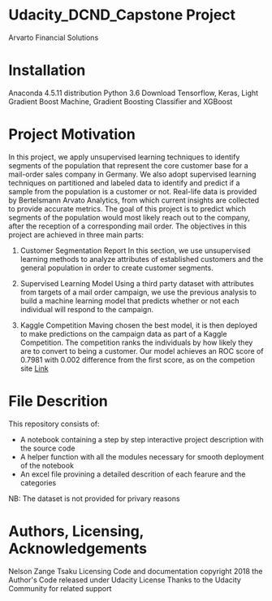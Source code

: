 # Udacity_DCND_Capstone Project
Arvarto Financial Solutions

# Installation
Anaconda 4.5.11 distribution
Python 3.6
Download Tensorflow, Keras, Light Gradient Boost Machine, Gradient Boosting Classifier and XGBoost

# Project Motivation
In this project, we apply unsupervised learning techniques to identify segments of the population that represent the core customer base for a mail-order sales company in Germany. We also adopt supervised learning techniques on partitioned and labeled data to identify and predict if a sample from the population is a customer or not. Real-life data is provided by Bertelsmann Arvato Analytics, from which current insights are collected to provide accurate metrics. The goal of this project is to predict which segments of the population would most likely reach out to the company, after the reception of a corresponding mail order. The objectives in this project are achieved in three main parts:

1. Customer Segmentation Report
In this section, we use unsupervised learning methods to analyze attributes of established customers and the general population in order to create customer segments.

2. Supervised Learning Model
Using a third party dataset with attributes from targets of a mail order campaign, we use the previous analysis to build a machine learning model that predicts whether or not each individual will respond to the campaign.

3. Kaggle Competition
Maving chosen the best model, it is then deployed to make predictions on the campaign data as part of a Kaggle Competition. The competition ranks the individuals by how likely they are to convert to being a customer. Our model achieves an ROC score of 0.7981 with 0.002 difference from the first score, as on the competion site [Link](https://www.kaggle.com/c/udacity-arvato-identify-customers/leaderboard)

# File Descrition
This repository consists of:
- A notebook containing a step by step interactive project description with the source code
- A helper function with all the modules necessary for smooth deployment of the notebook 
- An excel file provining a detailed descrition of each fearure and the categories

NB: The dataset is not provided for privary reasons 


# Authors, Licensing, Acknowledgements
Nelson Zange Tsaku
Licensing Code and documentation copyright 2018 the Author's Code released under Udacity License
Thanks to the Udacity Community for related support
